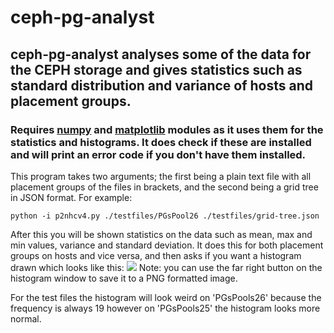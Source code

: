 # ceph-pg-analyst

## ceph-pg-analyst analyses some of the data for the CEPH storage and gives statistics such as standard distribution and variance of hosts and placement groups. 

### Requires [numpy](http://www.numpy.org/) and [matplotlib](http://matplotlib.org/)  modules as it uses them for the statistics and histograms. It does check if these are installed and will print an error code if you don't have them installed. 

This program takes two arguments; the first being a plain text file with all placement groups of the files in brackets, and the second being a grid tree in JSON format. For example: 

` python -i p2nhcv4.py ./testfiles/PGsPool26 ./testfiles/grid-tree.json 
`

After this you will be shown statistics on the data such as mean, max and min values, variance and standard deviation. It does this for both placement groups on hosts and vice versa, and then asks if you want a histogram drawn which looks like this: ![](http://i.imgur.com/jlTAxBo.png)
Note: you can use the far right button on the histogram window to save it to a PNG formatted image. 

For the test files the histogram will look weird on 'PGsPools26' because the frequency is always 19 however on 'PGsPools25' the histogram looks more normal. 

